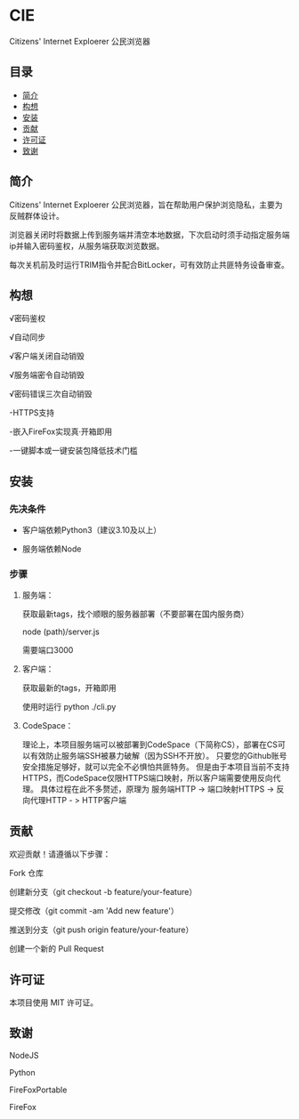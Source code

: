 # CIE
Citizens' Internet Exploerer 公民浏览器

## 目录

- [简介](#简介)
- [构想](构想)
- [安装](#安装)
- [贡献](#贡献)
- [许可证](#许可证)
- [致谢](#致谢)

## 简介  

Citizens' Internet Exploerer 公民浏览器，旨在帮助用户保护浏览隐私，主要为反贼群体设计。  

浏览器关闭时将数据上传到服务端并清空本地数据，下次启动时须手动指定服务端ip并输入密码鉴权，从服务端获取浏览数据。  

每次关机前及时运行TRIM指令并配合BitLocker，可有效防止共匪特务设备审查。  

## 构想  

√密码鉴权  

√自动同步  

√客户端关闭自动销毁  

√服务端密令自动销毁  

√密码错误三次自动销毁  

-HTTPS支持  

-嵌入FireFox实现真·开箱即用  

-一键脚本或一键安装包降低技术门槛  


## 安装  

### 先决条件  

- 客户端依赖Python3（建议3.10及以上）
  
- 服务端依赖Node
  

### 步骤  

1. 服务端：
   
   获取最新tags，找个顺眼的服务器部署（不要部署在国内服务商）
   
   node (path)/server.js
   
   需要端口3000  

2. 客户端：
   
   获取最新的tags，开箱即用
   
   使用时运行 python ./cli.py  


3. CodeSpace：  

   理论上，本项目服务端可以被部署到CodeSpace（下简称CS），部署在CS可以有效防止服务端SSH被暴力破解（因为SSH不开放）。
   只要您的Github账号安全措施足够好，就可以完全不必惧怕共匪特务。
   但是由于本项目当前不支持HTTPS，而CodeSpace仅限HTTPS端口映射，所以客户端需要使用反向代理。
   具体过程在此不多赘述，原理为 服务端HTTP -> 端口映射HTTPS -> 反向代理HTTP - > HTTP客户端
   
## 贡献  

欢迎贡献！请遵循以下步骤：  

Fork 仓库  

创建新分支（git checkout -b feature/your-feature）  

提交修改（git commit -am 'Add new feature'）  

推送到分支（git push origin feature/your-feature）  

创建一个新的 Pull Request  

## 许可证  

本项目使用 MIT 许可证。  

## 致谢  

NodeJS  

Python  

FireFoxPortable  

FireFox
